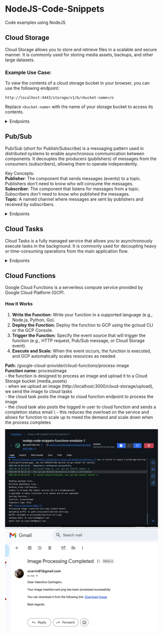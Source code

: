 # NodeJS-Code-Snippets
Code examples using NodeJS

## Cloud Storage
Cloud Storage allows you to store and retrieve files in a scalable and secure manner. It is commonly used for storing media assets, backups, and other large datasets.

### Example Use Case:
To view the contents of a cloud storage bucket in your browser, you can use the following endpoint:
```
http://localhost:4443/storage/v1/b/<bucket-name>/o
```
Replace `<bucket-name>` with the name of your storage bucket to access its contents.

<details>
<summary>Endpoints</summary>

#### 1. Uploads a file
**Endpoint:** `POST /cloud-storage/upload`  
**Description:** Uploads a file as a buffer and sends it to Cloud Tasks.
**Middleware**: `upload.single('file')` (expects a file field named `file` in the request)

### Request Body
- **file**: The file to be uploaded (binary data).

#### 2. Process image
**Endpoint:** `POST /cloud-tasks/process-image`  
**Description:**  Process an image from a Cloud Task and upload to Cloud Storage bucket `media_assets`.

**Request Body:**
- `fileName` (required): File name to be uploaded.
- `base64Image` (required): The base64-encoded string representation of the image.
- `user` (required): The logged in user
```json
{
    "fileName": "string",
    "base64Image": "string",
    "user": {
        "full_name": "string",
        "email": "string"
    }
}
```

#### 3. Rename a folder in Google Cloud Storage media_assets bucket.
**Endpoint:** `POST /cloud-storage/copyFileToNewPath`
**Description:** This endpoint is responsible for copying a file from its current location to a new specified path.

**Request Body:**
```json
{
    "oldPath": "string",
    "newPath": "string"
}
```

</details>


## Pub/Sub
Pub/Sub (short for Publish/Subscribe) is a messaging pattern used in distributed systems to enable asynchronous communication between components. It decouples the producers (publishers) of messages from the consumers (subscribers), allowing them to operate independently.

Key Concepts: \
**Publisher**: The component that sends messages (events) to a topic. Publishers don't need to know who will consume the messages. \
**Subscriber**: The component that listens for messages from a topic. Subscribers don't need to know who published the messages. \
**Topic**: A named channel where messages are sent by publishers and received by subscribers.

<details>
<summary>Endpoints</summary>

#### 1. Publish a Message
**Endpoint:** `POST /pub-sub/publish-message`  
**Description:** Publishes a message to a specified topic.  

**Request Body:**
```json
{
    "topicName": "string",
    "data": "string"
}
```

#### 2. Subscribe to a Topic
**Endpoint:** `POST /pub-sub/subscribe`  
**Description:** Subscribes to a topic with a given subscription name.  

**Request Body:**
```json
{
    "topicName": "string",
    "subscriptionName": "string"
}
```

#### 3. List All Topics
**Endpoint:** `GET /pub-sub/list-topics`  
**Description:** Retrieves a list of all topics.  

#### 4. Create a Topic
**Endpoint:** `POST /pub-sub/create-topic`  
**Description:** Creates a new topic.  
**Query Parameters:**
- `topicName` (required): The name of the topic to create.

#### 5. Create a Subscription
**Endpoint:** `POST /pub-sub/create-subscription`  
**Description:** Creates a subscription for a specified topic.  
**Query Parameters:**
- `topicName` (required): The name of the topic.
- `subscriptionName` (required): The name of the subscription.

</details>

## Cloud Tasks
Cloud Tasks is a fully managed service that allows you to asynchronously execute tasks in the background. It is commonly used for decoupling heavy or time-consuming operations from the main application flow.

<details>
<summary>Endpoints</summary>

#### 1. List Tasks
**Endpoint:** `GET /cloud-tasks/list-cloud-tasks`  
**Description:** Retrieves a list of all tasks in a specified queue.  
**Request Body:**
- `queueName` (required): The name of the queue.
- `location` (required): The name of the location.
```json
{
    "queueName": "string",
    "location": "string"
}
```

#### 2. Delete a Task
**Endpoint:** `DELETE /cloud-tasks/delete-task`  
**Description:** Deletes a task from a specified queue.  
**Request Body:**
- `taskName` (required): The name of the task to delete.
- `queueName` (required): The name of the queue.
- `location` (required): The name of the location.
```json
{
    "taskName": "string",
    "queueName": "string",
    "location": "string"
}
```

</details>

## Cloud Functions

Google Cloud Functions is a serverless compute service provided by Google Cloud Platform (GCP).

#### How It Works
1. **Write the Function:** Write your function in a supported language (e.g., Node.js, Python, Go).
2. **Deploy the Function:** Deploy the function to GCP using the gcloud CLI or the GCP Console.
3. **Trigger the Function:** Specify the event source that will trigger the function (e.g., HTTP request, Pub/Sub message, or Cloud Storage event).
4. **Execute and Scale:** When the event occurs, the function is executed, and GCP automatically scales resources as needed.

**Path:** /google-cloud-provider/cloud-functions/process-image \
**Function name:** processImage \
    - the function is designed to process an image and upload it to a Cloud Storage bucket (media_assets) \
    - when we upload an image (http://localhost:3000/cloud-storage/upload), we send the image to cloud tasks \
    - the cloud task posts the image to cloud function endpoint to process the image \
    - the cloud task also posts the logged in user to cloud function and sends a completion status email \ 
    - this reduces the overload on the service and allows for function to scale up to meed the demand and scale down when the process completes

![cloud-function](process-image.png)
![email](email.png)
